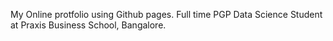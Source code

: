My Online protfolio using Github pages. Full time PGP Data Science Student at Praxis Business School, Bangalore. 

